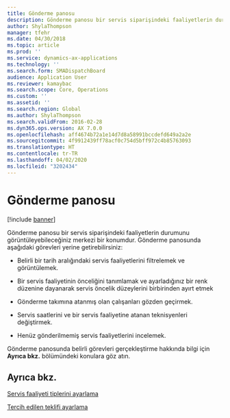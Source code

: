 ```yaml
---
title: Gönderme panosu
description: Gönderme panosu bir servis siparişindeki faaliyetlerin durumunu görüntüleyebileceğiniz merkezi bir konumdur.
author: ShylaThompson
manager: tfehr
ms.date: 04/30/2018
ms.topic: article
ms.prod: ''
ms.service: dynamics-ax-applications
ms.technology: ''
ms.search.form: SMADispatchBoard
audience: Application User
ms.reviewer: kamaybac
ms.search.scope: Core, Operations
ms.custom: ''
ms.assetid: ''
ms.search.region: Global
ms.author: ShylaThompson
ms.search.validFrom: 2016-02-28
ms.dyn365.ops.version: AX 7.0.0
ms.openlocfilehash: aff4674b72a1e14d7d8a58991bccdefd649a2a2e
ms.sourcegitcommit: 4f9912439ff78acf0c754d5bff972c4b85763093
ms.translationtype: HT
ms.contentlocale: tr-TR
ms.lasthandoff: 04/02/2020
ms.locfileid: "3202434"
---
```

#  <a name="dispatch-board"></a>Gönderme panosu 

[!include [banner](../includes/banner.md)]

Gönderme panosu bir servis siparişindeki faaliyetlerin durumunu görüntüleyebileceğiniz merkezi bir konumdur. Gönderme panosunda aşağıdaki görevleri yerine getirebilirsiniz:

  - Belirli bir tarih aralığındaki servis faaliyetlerini filtrelemek ve görüntülemek.

  - Bir servis faaliyetinin önceliğini tanımlamak ve ayarladığınız bir renk düzenine dayanarak servis öncelik düzeylerini birbirinden ayırt etmek

  - Gönderme takımına atanmış olan çalışanları gözden geçirmek.

  - Servis saatlerini ve bir servis faaliyetine atanan teknisyenleri değiştirmek.

  - Henüz gönderilmemiş servis faaliyetlerini incelemek.

Gönderme panosunda belirli görevleri gerçekleştirme hakkında bilgi için **Ayrıca bkz.** bölümündeki konulara göz atın.

## <a name="see-also"></a>Ayrıca bkz.

[Servis faaliyeti tiplerini ayarlama](set-up-service-activity-types.md)

[Tercih edilen teklifi ayarlama](set-up-preferred-technician.md)



  


